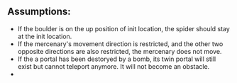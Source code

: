 ## Assumptions:

- If the boulder is on the up position of init location, the spider should stay at the init location.
- If the mercenary's movement direction is restricted, and the other two opposite directions are also restricted, the mercenary does not move.
- If the a portal has been destoryed by a bomb, its twin portal will still exist but cannot teleport anymore. It will not become an obstacle.
- 